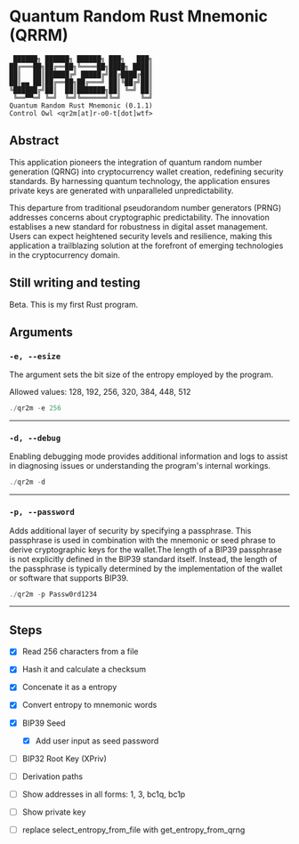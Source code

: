 # Quantum Random Rust Mnemonic (QRRM)

```
 ██████╗ ██████╗ ██████╗ ███╗   ███╗
██╔═══██╗██╔══██╗╚════██╗████╗ ████║
██║   ██║██████╔╝ █████╔╝██╔████╔██║
██║▄▄ ██║██╔══██╗██╔═══╝ ██║╚██╔╝██║
╚██████╔╝██║  ██║███████╗██║ ╚═╝ ██║
 ╚══▀▀═╝ ╚═╝  ╚═╝╚══════╝╚═╝     ╚═╝
Quantum Random Rust Mnemonic (0.1.1)
Control Owl <qr2m[at]r-o0-t[dot]wtf>
```

## Abstract

This application pioneers the integration of quantum random number generation (QRNG) into cryptocurrency wallet creation, redefining security standards. By harnessing quantum technology, the application ensures private keys are generated with unparalleled unpredictability.

This departure from traditional pseudorandom number generators (PRNG) addresses concerns about cryptographic predictability. The innovation establises a new standard for robustness in digital asset management. Users can expect heightened security levels and resilience, making this application a trailblazing solution at the forefront of emerging technologies in the cryptocurrency domain.

## Still writing and testing

Beta. This is my first Rust program.

## Arguments

### `-e, --esize`

The argument sets the bit size of the entropy employed by the program.

Allowed values: 128, 192, 256, 320, 384, 448, 512

```rust
./qr2m -e 256
```
---

### `-d, --debug`

Enabling debugging mode provides additional information and logs to assist in diagnosing issues or understanding the program's internal workings.

```rust
./qr2m -d
```
---

### `-p, --password`

Adds additional layer of security by specifying a passphrase. This passphrase is used in combination with the mnemonic or seed phrase to derive cryptographic keys for the wallet.The length of a BIP39 passphrase is not explicitly defined in the BIP39 standard itself. Instead, the length of the passphrase is typically determined by the implementation of the wallet or software that supports BIP39.
 

```rust
./qr2m -p Passw0rd1234
```
---

## Steps

- [x] Read 256 characters from a file
- [x] Hash it and calculate a checksum
- [x] Concenate it as a entropy
- [x] Convert entropy to mnemonic words
- [x] BIP39 Seed
    - [x] Add user input as seed password
- [ ] BIP32 Root Key (XPriv)
- [ ] Derivation paths
- [ ] Show addresses in all forms: 1, 3, bc1q, bc1p
- [ ] Show private key
- [ ] replace select_entropy_from_file with get_entropy_from_qrng

